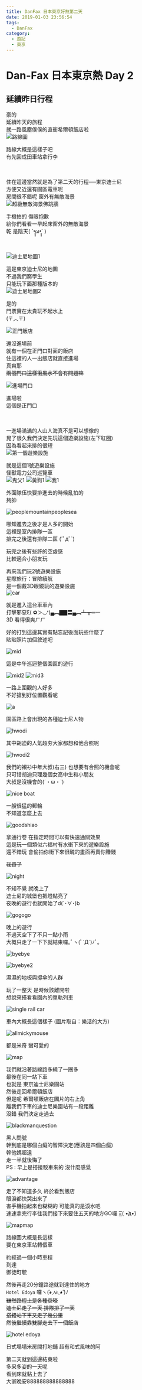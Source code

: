 ```yaml
---
title: DanFax 日本東京好熱第二天
date: 2019-01-03 23:56:54
tags:
  - DanFax
category:
  - 遊記
  - 東京
---
```

# Dan-Fax 日本東京熱 Day 2 #

## 延續昨日行程 ##

豪的  
延續昨天的旅程  
就一路風塵僕僕的直衝希爾頓飯店啦  
![路線圖](https://imgur.com/bpr15mS.png)

路線大概是這樣子吧  
有先回成田車站拿行李  

<br/> <br/>
住在這邊當然就是為了第二天的行程──東京迪士尼  
方便又近還有園區電車呢  
房間很不錯呢 窗外有無敵海景  
![超級無敵海景佛跳牆](https://i.imgur.com/9UNy1Uf.jpg)

手機拍的 傷眼抱歉  
給你們看看一早起床窗外的無敵海景  
乾 是陰天( ´•̥̥̥ω•̥̥̥` )  

<br/> <br/>
![迪士尼地圖1](https://i.imgur.com/g32RYvG.png)

這是東京迪士尼的地圖  
不過我們窮學生  
只能玩下面那種版本的  
![迪士尼地圖2](https://i.imgur.com/QKPlVWG.png)

是的  
門票實在太貴玩不起水上  
(〒︿〒)  

![正門飯店](https://i.imgur.com/9M1CWCw.jpg)

還沒進場前  
就有一個在正門口對面的飯店  
住這裡的人一出飯店就直接進場  
真爽耶  
~~兩個門口這樣衝風水不會有問題嘛~~  

![進場門口](https://i.imgur.com/Ti7XGY5.jpg)

進場啦  
這個是正門口  

<br/> <br/>
一進場滿滿的人山人海真不是可以想像的  
晃了很久我們決定先玩這個遊樂設施(左下紅圈)  
因為看起來排的很短  
![第一個遊樂設施](https://i.imgur.com/8bPTWDp.png)

就是這個1號遊樂設施  
怪獸電力公司巡覽車  
![鬼父1](https://i.imgur.com/Zs4OxIF.png)
![黃狗1](https://i.imgur.com/f7RJ8WV.jpg)
![我1](https://i.imgur.com/AqjeV2d.jpg)

外面隊伍快要排進去的時候亂拍的  
夠帥  

![peoplemountainpeoplesea](https://i.imgur.com/AwngAo7.jpg)

哪知進去之後才是人多的開始  
這裡是室內排隊一區  
排完之後還有排隊二區 (´ﾟдﾟ`)  

玩完之後有些許的空虛感  
比較適合小朋友玩  

再來我們玩2號遊樂設施  
星際旅行：冒險續航  
是一個戴3D眼鏡玩的遊樂設施  
![car](https://i.imgur.com/OF7M8w0.jpg)

就是進入這台車車內  
打擊邪惡ξ( ✿＞◡❛)▄︻▇▇〓▄︻┻┳═一  
3D 看得很爽ㄏㄏ  

好的打到這邊其實有點忘記後面玩些什麼了  
貼貼照片加個敘述吧  

![mid](https://i.imgur.com/DAJd7wx.jpg)

這是中午巡迴整個園區的遊行  

![mid2](https://i.imgur.com/3vOtXiW.jpg)
![mid3](https://i.imgur.com/r0YHB9E.jpg)

一路上圍觀的人好多  
不好搶到好位置觀看呢  

![a](https://i.imgur.com/RAmpqJu.jpg)

園區路上會出現的各種迪士尼人物  

![hwodi](https://i.imgur.com/wLZwcgB.jpg)

其中胡迪的人氣超夯大家都想和他合照呢  

![hwodi2](https://i.imgur.com/eUtwplm.jpg)

我們的襯衫中年大叔(右三) 也想要有合照的機會呢  
只可惜胡迪只理幾個女高中生和小朋友  
大叔是沒機會的(´・ω・`)  

![nice boat](https://i.imgur.com/iz2yzBc.jpg)

一艘很猛的郵輪  
不知道怎麼上去  

![goodshiao](https://i.imgur.com/ldtSLUY.jpg)

拿通行卷 在指定時間可以有快速通關效果  
這是玩一個類似六福村有水衝下來的遊樂設施  
還不錯玩 會偷拍你衝下來很醜的畫面再賣你賺錢  

~~我買了~~  

![night](https://i.imgur.com/6BbTNCr.jpg)

不知不覺 就晚上了  
迪士尼的城堡也把燈點亮了  
夜晚的遊行也就開始了d(`･∀･)b  

![gogogo](https://i.imgur.com/rvCzlaI.jpg)

晚上的遊行  
不過天空下了不只一點小雨  
大概只走了一下下就結束囉｡ﾟヽ(ﾟ´Д`)ﾉﾟ｡  

![byebye](https://i.imgur.com/zF0K6pk.jpg)

![byebye2](https://i.imgur.com/nRA7qt5.jpg)

濕濕的地板與撐傘的人群  

玩了一整天 是時候該離開啦  
想說來搭看看園內的單軌列車  

![single rail car](https://i.imgur.com/Y1y0ntw.jpg)

車內大概長這個樣子 (圖片取自：樂活的大方)  

![allmickymouse](https://i.imgur.com/5qCraKg.jpg)

都是米奇 蠻可愛的  

![map](https://i.imgur.com/Ycxinid.jpg)

我們就沿著路線路多繞了一圈多  
最後在同一站下車  
也就是 東京迪士尼樂園站  
然後走回希爾頓飯店  
但是呢 希爾頓飯店在圖片的右上角  
離我們下車的迪士尼樂園站有一段距離  
沒錯 我們決定走過去  

![blackmanquestion](https://i.imgur.com/NAjrEly.jpg)

黑人問號  
幹到底是哪個白癡的智障決定(應該是四個白癡)  
幹他媽超遠  
走一半就後悔了  
PS : 早上是搭接駁車來的 沒什麼感覺  

![advantage](https://i.imgur.com/zn9X6L6.jpg)

走了不知道多久 終於看到飯店  
眼淚都快哭出來了  
害手機拍起來也糊糊的 可能真的是淚水吧  
速速拿完行李往我們接下來要住五天的地方GO囉 =͟͟͞͞( •̀д•́)  

![mapmap](https://i.imgur.com/0VVgMFg.png)

路線圖大概是長這樣  
要在東京車站轉個車  

約經過一個小時車程  
到達  
御徒町駛  

然後再走20分鐘路途就到達住的地方  
`Hotel Edoya` 囉ヽ(́◕◞౪◟◕‵)ﾉ  
~~雖然路程上是各種哀嚎~~  
~~迪士尼走了一天 排隊排了一天~~  
~~搭錯站下車又走了幾公里~~  
~~然後繼續靠雙腳走去下一個飯店~~  

![hotel edoya](https://i.imgur.com/s1sfdob.png)

日式塌塌米房間打地鋪 超有和式風味的阿  

第二天就到這邊結束啦  
多采多姿的一天呢  
看到床就黏上去了  
大家晚安888888888888888  